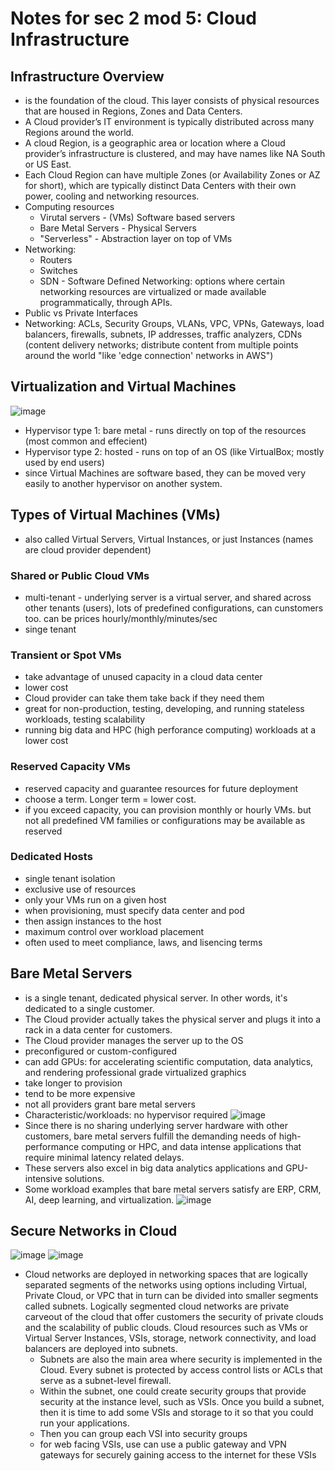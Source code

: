 # Notes for sec 2 mod 5: Cloud Infrastructure

## Infrastructure Overview
- is the foundation of the cloud. This layer consists of physical resources that are housed in Regions, Zones and Data Centers.
- A Cloud provider’s IT environment is typically distributed across many Regions around the world.
- A cloud Region, is a geographic area or location where a Cloud provider’s infrastructure is clustered, and may have names like NA South or US East.
- Each Cloud Region can have multiple Zones (or Availability Zones or AZ for short), which are typically distinct Data Centers with their own power, cooling and networking resources.
- Computing resources
  - Virutal servers - (VMs) Software based servers
  - Bare Metal Servers - Physical Servers
  - "Serverless" - Abstraction layer on top of VMs
- Networking:
  - Routers
  - Switches
  - SDN - Software Defined Networking: options where certain networking resources are virtualized or made available programmatically, through APIs.
- Public vs Private Interfaces
- Networking: ACLs, Security Groups, VLANs, VPC, VPNs, Gateways, load balancers, firewalls, subnets, IP addresses, traffic analyzers, CDNs (content delivery networks; distribute content from multiple points around the world "like 'edge connection' networks in AWS")

## Virtualization and Virtual Machines

![image](https://github.com/user-attachments/assets/edfa631c-9910-44fe-86ed-0c20c4ddae61)
- Hypervisor type 1: bare metal - runs directly on top of the resources (most common and effecient)
- Hypervisor type 2: hosted - runs on top of an OS (like VirtualBox; mostly used by end users)
- since Virtual Machines are software based, they can be moved very easily to another hypervisor on another system.

## Types of Virtual Machines (VMs)
- also called Virtual Servers, Virtual Instances, or just Instances (names are cloud provider dependent)

### Shared or Public Cloud VMs
- multi-tenant - underlying server is a virtual server, and shared across other tenants (users), lots of predefined configurations, can cunstomers too. can be prices hourly/monthly/minutes/sec
- singe tenant

### Transient or Spot VMs
- take advantage of unused capacity in a cloud data center
- lower cost
- Cloud provider can take them take back if they need them
- great for non-production, testing, developing, and running stateless workloads, testing scalability
- running big data and HPC (high perforance computing) workloads at a lower cost

### Reserved Capacity VMs
- reserved capacity and guarantee resources for future deployment
- choose a term. Longer term = lower cost.
- if you exceed capacity, you can provision monthly or hourly VMs. but not all predefined VM families or configurations may be available as reserved

### Dedicated Hosts
- single tenant isolation
- exclusive use of resources
- only your VMs run on a given host
- when provisioning, must specify data center and pod
- then assign instances to the host
- maximum control over workload placement
- often used to meet compliance, laws, and lisencing terms

## Bare Metal Servers
- is a single tenant, dedicated physical server. In other words, it's dedicated to a single customer.
- The Cloud provider actually takes the physical server and plugs it into a rack in a data center for customers.
- The Cloud provider manages the server up to the OS
- preconfigured or custom-configured
- can add GPUs: for accelerating scientific computation, data analytics, and rendering professional grade virtualized graphics
- take longer to provision
- tend to be more expensive
- not all providers grant bare metal servers
- Characteristic/workloads: no hypervisor required
![image](https://github.com/user-attachments/assets/d2baf915-6859-4444-9e6d-7eadadf21876)
- Since there is no sharing underlying server hardware with other customers, bare metal servers fulfill the demanding needs of high-performance computing or HPC, and data intense applications that require minimal latency related delays.
- These servers also excel in big data analytics applications and GPU-intensive solutions.
- Some workload examples that bare metal servers satisfy are ERP, CRM, AI, deep learning, and virtualization.
![image](https://github.com/user-attachments/assets/766ad9b6-e17b-4a78-aa73-2fa1e95bcca6)

## Secure Networks in Cloud
![image](https://github.com/user-attachments/assets/0c3bac81-8745-4fd2-a165-32b68b5e14d0)
![image](https://github.com/user-attachments/assets/c1c21a04-0ffa-49ec-bbd2-993310170352)

- Cloud networks are deployed in networking spaces that are logically separated segments of the networks using options including Virtual, Private Cloud, or VPC that in turn can be divided into smaller segments called subnets. Logically segmented cloud networks are private carveout of the cloud that offer customers the security of private clouds and the scalability of public clouds. Cloud resources such as VMs or Virtual Server Instances, VSIs, storage, network connectivity, and load balancers are deployed into subnets.
  -  Subnets are also the main area where security is implemented in the Cloud. Every subnet is protected by access control lists or ACLs that serve as a subnet-level firewall.
  -  Within the subnet, one could create security groups that provide security at the instance level, such as VSIs. Once you build a subnet, then it is time to add some VSIs and storage to it so that you could run your applications.
  -  Then you can group each VSI into security groups
  -  for web facing VSIs, use can use a public gateway and VPN gateways for securely gaining access to the internet for these VSIs
